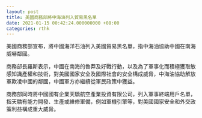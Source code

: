 ```yaml
---
layout: post
title: 美國商務部將中海油列入貿易黑名單
date: 2021-01-15 00:42:24.000000000 +08:00
categories: rthk
---
```


美國商務部宣布，將中國海洋石油列入美國貿易黑名單，指中海油協助中國在南海威嚇鄰國。

商務部長羅斯表示，中國在南海的魯莽及好戰行動，以及為了軍事化而積極獲取敏感知識產權和技術，對美國國家安全及國際社會的安全構成威脅，中海油協助解放軍欺凌中國的鄰國，中國軍方亦繼續從軍民政策中獲益。

商務部同時將中國國有企業天驕航空產業投資有限公司，列入軍事終端用戶名單，指天驕有能力開發、生產或維修軍備，例如軍機引擎等，對美國國家安全和外交政策利益構成重大威脅。
